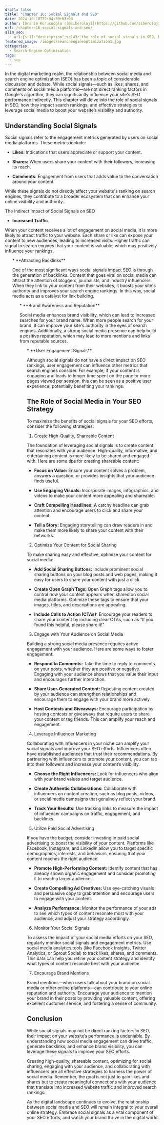 ```yaml
---
draft: false
title: "Chapter 16: Social Signals and SEO"
date: 2024-10-10T22:04:30+03:00
author: İbrahim Korucuoğlu ([@siberoloji](https://github.com/siberoloji))
url: /chapter-16-social-signals-and-seo/
slim_seo:
  - a:1:{s:11:"description";s:143:"the role of social signals in SEO, how they impact search rankings to leverage social media to boost your website’s visibility and authority.";}
featured_image: /images/searchengineoptimization1.jpg
categories:
  - Search Engine Optimisation
tags:
  - seo
---
```



In the digital marketing realm, the relationship between social media and search engine optimization (SEO) has been a topic of considerable discussion and debate. While social signals—such as likes, shares, and comments on social media platforms—are not direct ranking factors in Google's algorithm, they can significantly influence your site's SEO performance indirectly. This chapter will delve into the role of social signals in SEO, how they impact search rankings, and effective strategies to leverage social media to boost your website’s visibility and authority.



## Understanding Social Signals



Social signals refer to the engagement metrics generated by users on social media platforms. These metrics include:


* **Likes:** Indications that users appreciate or support your content.

* **Shares:** When users share your content with their followers, increasing its reach.

* **Comments:** Engagement from users that adds value to the conversation around your content.




While these signals do not directly affect your website's ranking on search engines, they contribute to a broader ecosystem that can enhance your online visibility and authority.



The Indirect Impact of Social Signals on SEO


* **Increased Traffic**




When your content receives a lot of engagement on social media, it is more likely to attract traffic to your website. Each share or like can expose your content to new audiences, leading to increased visits. Higher traffic can signal to search engines that your content is valuable, which may positively influence your rankings.


<!-- wp:list {"ordered":true,"start":2} -->
<ol start="2" class="wp-block-list">* **Attracting Backlinks**




One of the most significant ways social signals impact SEO is through the generation of backlinks. Content that goes viral on social media can attract the attention of bloggers, journalists, and industry influencers. When they link to your content from their websites, it boosts your site's authority and improves your search engine rankings. In this way, social media acts as a catalyst for link building.


<!-- wp:list {"ordered":true,"start":3} -->
<ol start="3" class="wp-block-list">* **Brand Awareness and Reputation**




Social media enhances brand visibility, which can lead to increased searches for your brand name. When more people search for your brand, it can improve your site's authority in the eyes of search engines. Additionally, a strong social media presence can help build a positive reputation, which may lead to more mentions and links from reputable sources.


<!-- wp:list {"ordered":true,"start":4} -->
<ol start="4" class="wp-block-list">* **User Engagement Signals**




Although social signals do not have a direct impact on SEO rankings, user engagement can influence other metrics that search engines consider. For example, if your content is engaging and leads to longer time spent on the page or more pages viewed per session, this can be seen as a positive user experience, potentially benefiting your rankings.



## The Role of Social Media in Your SEO Strategy



To maximize the benefits of social signals for your SEO efforts, consider the following strategies:



1. Create High-Quality, Shareable Content



The foundation of leveraging social signals is to create content that resonates with your audience. High-quality, informative, and entertaining content is more likely to be shared and engaged with. Here are some tips for creating shareable content:


* **Focus on Value:** Ensure your content solves a problem, answers a question, or provides insights that your audience finds useful.

* **Use Engaging Visuals:** Incorporate images, infographics, and videos to make your content more appealing and shareable.

* **Craft Compelling Headlines:** A catchy headline can grab attention and encourage users to click and share your content.

* **Tell a Story:** Engaging storytelling can draw readers in and make them more likely to share your content with their networks.




2. Optimize Your Content for Social Sharing



To make sharing easy and effective, optimize your content for social media:


* **Add Social Sharing Buttons:** Include prominent social sharing buttons on your blog posts and web pages, making it easy for users to share your content with just a click.

* **Create Open Graph Tags:** Open Graph tags allow you to control how your content appears when shared on social media platforms. Optimize these tags to ensure that your images, titles, and descriptions are appealing.

* **Include Calls to Action (CTAs):** Encourage your readers to share your content by including clear CTAs, such as “If you found this helpful, please share it!”




3. Engage with Your Audience on Social Media



Building a strong social media presence requires active engagement with your audience. Here are some ways to foster engagement:


* **Respond to Comments:** Take the time to reply to comments on your posts, whether they are positive or negative. Engaging with your audience shows that you value their input and encourages further interaction.

* **Share User-Generated Content:** Reposting content created by your audience can strengthen relationships and encourage them to engage with your brand more actively.

* **Host Contests and Giveaways:** Encourage participation by hosting contests or giveaways that require users to share your content or tag friends. This can amplify your reach and engagement.




4. Leverage Influencer Marketing



Collaborating with influencers in your niche can amplify your social signals and improve your SEO efforts. Influencers often have established audiences that trust their recommendations. By partnering with influencers to promote your content, you can tap into their followers and increase your content’s visibility.


* **Choose the Right Influencers:** Look for influencers who align with your brand values and target audience.

* **Create Authentic Collaborations:** Collaborate with influencers on content creation, such as blog posts, videos, or social media campaigns that genuinely reflect your brand.

* **Track Your Results:** Use tracking links to measure the impact of influencer campaigns on traffic, engagement, and backlinks.




5. Utilize Paid Social Advertising



If you have the budget, consider investing in paid social advertising to boost the visibility of your content. Platforms like Facebook, Instagram, and LinkedIn allow you to target specific demographics, interests, and behaviors, ensuring that your content reaches the right audience.


* **Promote High-Performing Content:** Identify content that has already shown organic engagement and consider promoting it to reach a larger audience.

* **Create Compelling Ad Creatives:** Use eye-catching visuals and persuasive copy to grab attention and encourage users to engage with your content.

* **Analyze Performance:** Monitor the performance of your ads to see which types of content resonate most with your audience, and adjust your strategy accordingly.




6. Monitor Your Social Signals



To assess the impact of your social media efforts on your SEO, regularly monitor social signals and engagement metrics. Use social media analytics tools (like Facebook Insights, Twitter Analytics, or Sprout Social) to track likes, shares, and comments. This data can help you refine your content strategy and identify what types of content resonate best with your audience.



7. Encourage Brand Mentions



Brand mentions—when users talk about your brand on social media or other online platforms—can contribute to your online reputation and authority. Encourage your audience to mention your brand in their posts by providing valuable content, offering excellent customer service, and fostering a sense of community.



## Conclusion



While social signals may not be direct ranking factors in SEO, their impact on your website’s performance is undeniable. By understanding how social media engagement can drive traffic, generate backlinks, and enhance brand visibility, you can leverage these signals to improve your SEO efforts.



Creating high-quality, shareable content, optimizing for social sharing, engaging with your audience, and collaborating with influencers are all effective strategies to harness the power of social media. Remember, the goal is not just to gain likes and shares but to create meaningful connections with your audience that translate into increased website traffic and improved search rankings.



As the digital landscape continues to evolve, the relationship between social media and SEO will remain integral to your overall online strategy. Embrace social signals as a vital component of your SEO efforts, and watch your brand thrive in the digital world.
